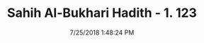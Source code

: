 ---
title        : "Sahih Al-Bukhari Hadith - 1. 123"
date         : 7/25/2018 1:48:24 PM
draft        : false
type         : "hadith"
layout       : "hadith"
BookCode     : "SHB"
VolumeNumber : "1"
HadithNumber : "123"
categories  :  ["Knowledge-'Allah knows better'"]
tags  :  ["Said bin Jubair"]
---